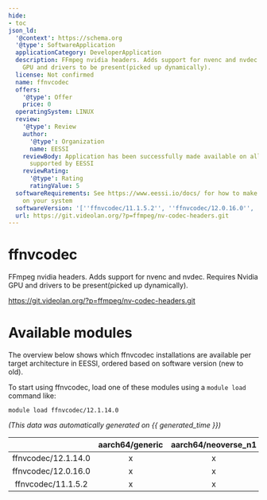 ```yaml
---
hide:
- toc
json_ld:
  '@context': https://schema.org
  '@type': SoftwareApplication
  applicationCategory: DeveloperApplication
  description: FFmpeg nvidia headers. Adds support for nvenc and nvdec. Requires Nvidia
    GPU and drivers to be present(picked up dynamically).
  license: Not confirmed
  name: ffnvcodec
  offers:
    '@type': Offer
    price: 0
  operatingSystem: LINUX
  review:
    '@type': Review
    author:
      '@type': Organization
      name: EESSI
    reviewBody: Application has been successfully made available on all architectures
      supported by EESSI
    reviewRating:
      '@type': Rating
      ratingValue: 5
  softwareRequirements: See https://www.eessi.io/docs/ for how to make EESSI available
    on your system
  softwareVersion: '[''ffnvcodec/11.1.5.2'', ''ffnvcodec/12.0.16.0'', ''ffnvcodec/12.1.14.0'']'
  url: https://git.videolan.org/?p=ffmpeg/nv-codec-headers.git
---
```


ffnvcodec
=========


FFmpeg nvidia headers. Adds support for nvenc and nvdec. Requires Nvidia GPU and drivers to be present(picked up dynamically).

https://git.videolan.org/?p=ffmpeg/nv-codec-headers.git
# Available modules


The overview below shows which ffnvcodec installations are available per target architecture in EESSI, ordered based on software version (new to old).

To start using ffnvcodec, load one of these modules using a `module load` command like:

```shell
module load ffnvcodec/12.1.14.0
```

*(This data was automatically generated on {{ generated_time }})*  

| |aarch64/generic|aarch64/neoverse_n1|aarch64/neoverse_v1|aarch64/nvidia|x86_64/generic|x86_64/amd/zen2|x86_64/amd/zen3|x86_64/amd/zen4|x86_64/intel/haswell|x86_64/intel/sapphirerapids|x86_64/intel/skylake_avx512|
| :---: | :---: | :---: | :---: | :---: | :---: | :---: | :---: | :---: | :---: | :---: | :---: |
|ffnvcodec/12.1.14.0|x|x|x|-|x|x|x|x|x|x|x|
|ffnvcodec/12.0.16.0|x|x|x|-|x|x|x|x|x|x|x|
|ffnvcodec/11.1.5.2|x|x|x|-|x|x|x|x|x|x|x|
